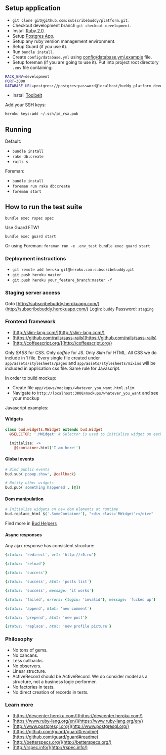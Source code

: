 ## Setup application

- `git clone git@github.com:subscribebuddy/platform.git`.
- Checkout development branch `git checkout development`.
- Install [Ruby 2.0](http://rvm.io/).
- Setup [Postgres App](http://postgresapp.com/).
- Setup any ruby version management environment.
- Setup Guard (if you use it).
- Run `bundle install`.
- Create `config/database.yml` using [config/database.yml.example](config/database.yml.example) file.
- Setup foreman (if you are going to use it). Put into project root directory `.env` file containing:

```bash
RACK_ENV=development
PORT=3000
DATABASE_URL=postgres://postgres:password@localhost/buddy_platform_development
```

- Install [Toolbelt](https://devcenter.heroku.com/)

Add your SSH keys:

```bash
heroku keys:add ~/.ssh/id_rsa.pub
```

## Running

Default:
- `bundle install`
- `rake db:create`
- `rails s`

Foreman:
- `bundle install`
- `foreman run rake db:create`
- `foreman start`

## How to run the test suite

`bundle exec rspec spec`

Use Guard FTW!

`bundle exec guard start`

Or using Foreman: `foreman run -e .env_test bundle exec guard start`

### Deployment instructions

- `git remote add heroku git@heroku.com:subscribebuddy.git`
- `git push heroku master`
- `git push heroku your_feature_branch:master -f`

### Staging server access

Goto [http://subscribebuddy.herokuapp.com/](http://subscribebuddy.herokuapp.com/)
Login: `buddy`
Password: `staging`

### Frontend framework

- [http://slim-lang.com/](http://slim-lang.com/)
- [https://github.com/rails/sass-rails](https://github.com/rails/sass-rails)
- [http://coffeescript.org/](http://coffeescript.org/)

Only *SASS* for CSS. Only *coffee* for JS. Only *Slim* for HTML.
All CSS we do include in 1 file. Every single file created under `app/assets/stylesheets/pages` and `app/assets/stylesheets/mixins` will be included in application css file.
Same rule for Javascript.

In order to build mockup:

- Create file `app/views/mockups/whatever_you_want.html.slim`
- Navigate to `http://localhost:3000/mockups/whatever_you_want` and see your mockup

Javascript examples:

#### Widgets

```coffeescript
class bud.widgets.MWidget extends bud.Widget
  @SELECTOR: '.MWidget' # Selector is used to initialize widget on each element matching this selector

  initialize: ->
    @$container.html('I am here!')
```

#### Global events

```coffeescript
# Bind public events
bud.sub('popup.show', @callback)

# Notify other widgets
bud.pub('something happened', [@])
```

#### Dom manipulation

```coffeescript
# Initialize widgets on new dom elements at runtime
bud.replace_html $('.SomeContainer'), "<div class='MWidget'></div>"
```

Find more in [Bud Helpers](app/assets/javascripts/helpers.coffee#l11)

#### Async responses

Any ajax response has consistent structure:

```ruby
{status: 'redirect', url: 'http://r0.ru'}
```

```ruby
{status: 'reload'}
```

```ruby
{status: 'success'}
```

```ruby
{status: 'success', html: 'posts list'}
```

```ruby
{status: 'success', message: 'it works'}
```

```ruby
{status: 'failed', errors: {login: 'invalid'}, message: 'fucked up'}
```

```ruby
{status: 'append', html: 'new comment'}
```

```ruby
{status: 'prepend', html: 'new post'}
```

```ruby
{status: 'replace', html: 'new profile picture'}
```

### Philosophy

- No tons of gems.
- No cancans.
- Less callbacks.
- No observers.
- Linear structure.
- ActiveRecord should be ActiveRecord. We do consider model as a structure, not a business logic performer.
- No factories in tests.
- No direct creation of records in tests.

### Learn more

- [https://devcenter.heroku.com/](https://devcenter.heroku.com/)
- [https://www.ruby-lang.org/en/](https://www.ruby-lang.org/en/)
- [http://www.postgresql.org/](http://www.postgresql.org/)
- [https://github.com/guard/guard#readme](https://github.com/guard/guard#readme)
- [http://betterspecs.org/](http://betterspecs.org/)
- [http://rspec.info/](http://rspec.info/)
